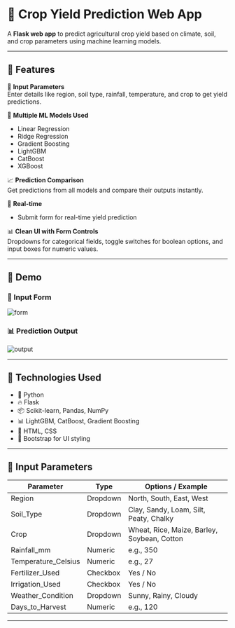 # 🌾 Crop Yield Prediction Web App

A **Flask web app** to predict agricultural crop yield based on climate, soil, and crop parameters using machine learning models.

---

## 🚀 Features

🔢 **Input Parameters**  
Enter details like region, soil type, rainfall, temperature, and crop to get yield predictions.

🤖 **Multiple ML Models Used**  
- Linear Regression  
- Ridge Regression  
- Gradient Boosting  
- LightGBM  
- CatBoost
- XGBoost

📈 **Prediction Comparison**  
Get predictions from all models and compare their outputs instantly.

🧪 **Real-time**  
- Submit form for real-time yield prediction  

📊 **Clean UI with Form Controls**  
Dropdowns for categorical fields, toggle switches for boolean options, and input boxes for numeric values.

---

## 📸 Demo

### 📝 Input Form
![form](<img width="1138" height="599" alt="image" src="https://github.com/user-attachments/assets/503cb3d2-309e-48d5-a474-da48254c0587" />
)

### 📊 Prediction Output
![output](<img width="1193" height="370" alt="image" src="https://github.com/user-attachments/assets/6040d00f-a016-4370-bf73-6e734b4fba55" />
)


---

## 🧰 Technologies Used

- 🐍 Python  
- 🔥 Flask  
- 📦 Scikit-learn, Pandas, NumPy  
- 📊 LightGBM, CatBoost, Gradient Boosting  
- 🎨 HTML, CSS  
- 🎯 Bootstrap for UI styling

---

## 📁 Input Parameters

| Parameter | Type | Options / Example |
|----------|------|-------------------|
| Region | Dropdown | North, South, East, West |
| Soil_Type | Dropdown | Clay, Sandy, Loam, Silt, Peaty, Chalky |
| Crop | Dropdown | Wheat, Rice, Maize, Barley, Soybean, Cotton |
| Rainfall_mm | Numeric | e.g., 350 |
| Temperature_Celsius | Numeric | e.g., 27 |
| Fertilizer_Used | Checkbox | Yes / No |
| Irrigation_Used | Checkbox | Yes / No |
| Weather_Condition | Dropdown | Sunny, Rainy, Cloudy |
| Days_to_Harvest | Numeric | e.g., 120 |

---
